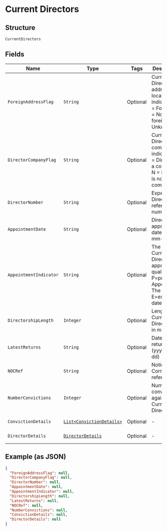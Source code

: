 
# Current Directors

## Structure

`CurrentDirectors`

## Fields

| Name | Type | Tags | Description | Getter | Setter |
|  --- | --- | --- | --- | --- | --- |
| `ForeignAddressFlag` | `String` | Optional | Current Director address location indicator - Y = Foreign; N = Not foreign; M = Unknown | String getForeignAddressFlag() | setForeignAddressFlag(String foreignAddressFlag) |
| `DirectorCompanyFlag` | `String` | Optional | Current Director company indicator - Y = Director is a company; N = Director is not a company | String getDirectorCompanyFlag() | setDirectorCompanyFlag(String directorCompanyFlag) |
| `DirectorNumber` | `String` | Optional | Experian Director reference number | String getDirectorNumber() | setDirectorNumber(String directorNumber) |
| `AppointmentDate` | `String` | Optional | Director appointment date (yyyy-mm-dd) | String getAppointmentDate() | setAppointmentDate(String appointmentDate) |
| `AppointmentIndicator` | `String` | Optional | The date of Current Director's appointment qualifier - P=prior to Appointment The date; E=exact date | String getAppointmentIndicator() | setAppointmentIndicator(String appointmentIndicator) |
| `DirectorshipLength` | `Integer` | Optional | Length of Current Directorship in months | Integer getDirectorshipLength() | setDirectorshipLength(Integer directorshipLength) |
| `LatestReturns` | `String` | Optional | Date of last returns (yyyy-mm-dd) | String getLatestReturns() | setLatestReturns(String latestReturns) |
| `NOCRef` | `String` | Optional | Notice of Correction reference | String getNOCRef() | setNOCRef(String nOCRef) |
| `NumberConvictions` | `Integer` | Optional | Number of convictions against the Current Director | Integer getNumberConvictions() | setNumberConvictions(Integer numberConvictions) |
| `ConvictionDetails` | [`List<ConvictionDetails>`](../../doc/models/conviction-details.md) | Optional | - | List<ConvictionDetails> getConvictionDetails() | setConvictionDetails(List<ConvictionDetails> convictionDetails) |
| `DirectorDetails` | [`DirectorDetails`](../../doc/models/director-details.md) | Optional | - | DirectorDetails getDirectorDetails() | setDirectorDetails(DirectorDetails directorDetails) |

## Example (as JSON)

```json
{
  "ForeignAddressFlag": null,
  "DirectorCompanyFlag": null,
  "DirectorNumber": null,
  "AppointmentDate": null,
  "AppointmentIndicator": null,
  "DirectorshipLength": null,
  "LatestReturns": null,
  "NOCRef": null,
  "NumberConvictions": null,
  "ConvictionDetails": null,
  "DirectorDetails": null
}
```

